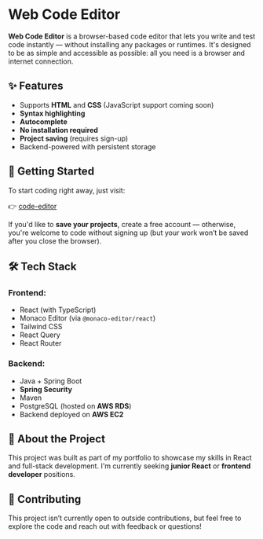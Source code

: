 # Web Code Editor

**Web Code Editor** is a browser-based code editor that lets you write and test code instantly — without installing any packages or runtimes. It's designed to be as simple and accessible as possible: all you need is a browser and internet connection.

## ✨ Features

- Supports **HTML** and **CSS** (JavaScript support coming soon)
- **Syntax highlighting**
- **Autocomplete**
- **No installation required**
- **Project saving** (requires sign-up)
- Backend-powered with persistent storage

## 🚀 Getting Started

To start coding right away, just visit:

👉 [code-editor](https://web-code.editor.netlify.app)

If you'd like to **save your projects**, create a free account — otherwise, you're welcome to code without signing up (but your work won’t be saved after you close the browser).

## 🛠 Tech Stack

### Frontend:
- React (with TypeScript)
- Monaco Editor (via `@monaco-editor/react`)
- Tailwind CSS
- React Query
- React Router

### Backend:
- Java + Spring Boot
- **Spring Security**
- Maven
- PostgreSQL (hosted on **AWS RDS**)
- Backend deployed on **AWS EC2**

## 📌 About the Project

This project was built as part of my portfolio to showcase my skills in React and full-stack development. I'm currently seeking **junior React** or **frontend developer** positions.

## 🤝 Contributing

This project isn’t currently open to outside contributions, but feel free to explore the code and reach out with feedback or questions!
